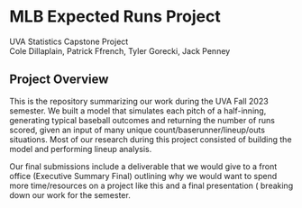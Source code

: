 # MLB Expected Runs Project

UVA Statistics Capstone Project<br>
Cole Dillaplain, Patrick Ffrench, Tyler Gorecki, Jack Penney

## Project Overview

This is the repository summarizing our work during the UVA Fall 2023 semester. We built a model that simulates each pitch of a half-inning, generating typical baseball outcomes and returning the number of runs scored, given an input of many unique count/baserunner/lineup/outs situations. Most of our research during this project consisted of building the model and performing lineup analysis. 

Our final submissions include a deliverable that we would give to a front office (Executive Summary Final) outlining why we would want to spend more time/resources on a project like this and a final presentation ( breaking down our work for the semester. 
